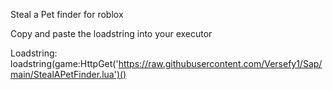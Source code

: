 Steal a Pet finder for roblox

Copy and paste the loadstring into your executor

Loadstring:
loadstring(game:HttpGet('https://raw.githubusercontent.com/Versefy1/Sap/main/StealAPetFinder.lua')()

